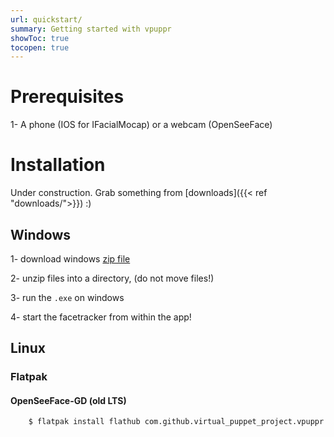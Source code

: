 ```yaml
---
url: quickstart/
summary: Getting started with vpuppr
showToc: true
tocopen: true
---
```


# Prerequisites

1- A phone (IOS for IFacialMocap) or a webcam (OpenSeeFace)

# Installation

Under construction. Grab something from [downloads]({{< ref "downloads/">}}) :)

## Windows

1- download windows [zip file](https://github.com/virtual-puppet-project/vpuppr/releases)

2- unzip files into a directory, (do not move files!)

3- run the ``.exe`` on windows

4- start the facetracker from within the app!

## Linux

### Flatpak

#### OpenSeeFace-GD (old LTS)
```
    $ flatpak install flathub com.github.virtual_puppet_project.vpuppr
```

### Package manager

Under construction.

### Binary

Under construction. Grab something from [downloads]({{< ref "downloads/">}}) :)

# Running

## OBS

Under construction.

## Loading your model

#### First time

1- open the ``model`` menu

2- load model

3- open ``.vrm`` file

#### Loading a used model

1- open ``preset`` menu

2- select preset and hit ``load``

## Placeholder

Nothing to see here :v